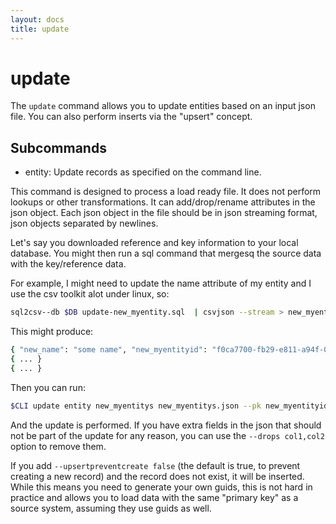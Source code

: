 ```yaml
---
layout: docs
title: update
---
```


# update

The `update` command allows you to update entities based on an input json
file. You can also perform inserts via the "upsert" concept.

## Subcommands
* entity: Update records as specified on the command line.

This command is designed to process a load ready file. It does not perform
lookups or other transformations. It can add/drop/rename attributes in the json
object. Each json object in the file should be in json streaming format, json
objects separated by newlines.

Let's say you downloaded reference and key information to your local
database. You might then run a sql command that mergesq the source data with the
key/reference data.

For example, I might need to update the name attribute of my entity and I use
the csv toolkit alot under linux, so:

```sh
sql2csv--db $DB update-new_myentity.sql  | csvjson --stream > new_myentity_name_update.json

```

This might produce:
```sh
{ "new_name": "some name", "new_myentityid": "f0ca7700-fb29-e811-a94f-000d3a324a3e" }
{ ... }
{ ... }
```

Then you can run:
```sh
$CLI update entity new_myentitys new_myentitys.json --pk new_myentityid
```

And the update is performed. If you have extra fields in the json that should
not be part of the update for any reason, you can use the `--drops col1,col2`
option to remove them.

If you add `--upsertpreventcreate false` (the default is true, to prevent
creating a new record) and the record does not exist, it will be inserted. While
this means you need to generate your own guids, this is not hard in practice and
allows you to load data with the same "primary key" as a source system, assuming
they use guids as well.

